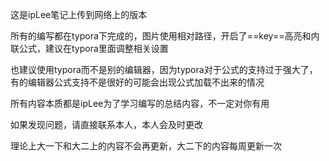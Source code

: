这是ipLee笔记上传到网络上的版本

所有的编写都在typora下完成的，图片使用相对路径，开启了==key==高亮和内联公式，建议在typora里面调整相关设置

也建议使用typora而不是别的编辑器，因为typora对于公式的支持过于强大了，有的编辑器公式支持不是很好的可能会出现公式加载不出来的情况

所有内容本质都是ipLee为了学习编写的总结内容，不一定对你有用

如果发现问题，请直接联系本人，本人会及时更改

理论上大一下和大二上的内容不会再更新，大二下的内容每周更新一次
